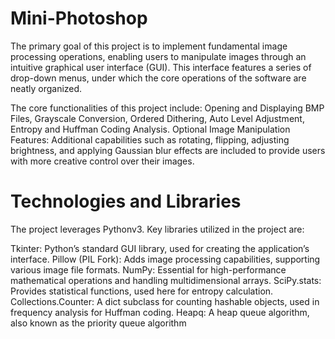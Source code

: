 # Mini-Photoshop
The primary goal of this project is to implement fundamental image processing operations, enabling users to manipulate images through an intuitive graphical user interface (GUI). This interface features a series of drop-down menus, under which the
core operations of the software are neatly organized.

The core functionalities of this project include: Opening and Displaying BMP Files, Grayscale Conversion, Ordered Dithering, Auto Level Adjustment, Entropy and Huffman Coding Analysis. Optional Image Manipulation Features: Additional capabilities such as rotating, flipping, adjusting brightness, and applying Gaussian blur effects are included to provide users with more creative control over their images.


# Technologies and Libraries
The project leverages Pythonv3. Key libraries utilized in the project are:

Tkinter: Python’s standard GUI library, used for creating the application’s interface.
Pillow (PIL Fork): Adds image processing capabilities, supporting various image file formats.
NumPy: Essential for high-performance mathematical operations and handling multidimensional arrays.
SciPy.stats: Provides statistical functions, used here for entropy calculation.
Collections.Counter: A dict subclass for counting hashable objects, used in frequency analysis for Huffman coding.
Heapq: A heap queue algorithm, also known as the priority queue algorithm
